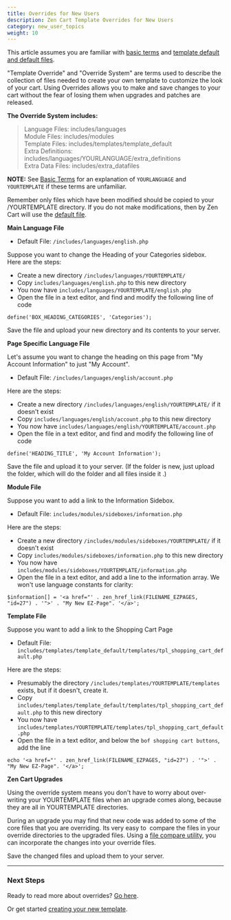 ```yaml
---
title: Overrides for New Users
description: Zen Cart Template Overrides for New Users
category: new_user_topics
weight: 10
---
```


This article assumes you are familiar with 
[basic terms](/user/first_steps/basic_terms/) and [template default and default files](/user/first_steps/overrides/). 

"Template Override" and "Override System" are terms used to describe the collection of files needed to create your own template to customize the look of your cart. Using Overrides allows you to make and save changes to your cart without the fear of losing them when upgrades and patches are released. 

**The Override System includes:**  

> Language Files: includes/languages  
> Module Files: includes/modules  
> Template Files: includes/templates/template_default  
> Extra Definitions: includes/languages/YOURLANGUAGE/extra_definitions  
> Extra Data Files: includes/extra_datafiles


**NOTE:** See [Basic Terms](/user/first_steps/basic_terms/) for an 
explanation of `YOURLANGUAGE` and `YOURTEMPLATE` if these terms are 
unfamiliar. 


Remember only files which have been modified should be copied to your /YOURTEMPLATE directory. If you do not make modifications, then by Zen Cart will use the [default file](/user/first_steps/overrides/#default-files).  

**Main Language File**  

*   Default File: `/includes/languages/english.php`

Suppose you want to change the Heading of your Categories sidebox.  
Here are the steps: 

- Create a new directory `/includes/languages/YOURTEMPLATE/`
- Copy `includes/languages/english.php` to this new directory  
- You now have `includes/languages/YOURTEMPLATE/english.php`
- Open the file in a text editor, and find and modify the following line of code  

```
define('BOX_HEADING_CATEGORIES', 'Categories');
```

Save the file and upload your new directory and its contents to your server.

**Page Specific Language File** 

Let's assume you want to change the heading on this page from "My Account Information" to just "My Account". 

- Default File: `/includes/languages/english/account.php`

Here are the steps: 
- Create a new directory `/includes/languages/english/YOURTEMPLATE/` if it doesn't exist 
- Copy `includes/languages/english/account.php` to this new directory  
- You now have `includes/languages/english/YOURTEMPLATE/account.php`
- Open the file in a text editor, and find and modify the following line of code  

```
define('HEADING_TITLE', 'My Account Information');
```

Save the file and upload it to your server.
(If the folder is new, just upload the folder, which will do 
the folder and all files inside it .) 

**Module File**  

Suppose you want to add a link to the Information Sidebox. 

- Default File: `includes/modules/sideboxes/information.php`

Here are the steps: 

- Create a new directory `/includes/modules/sideboxes/YOURTEMPLATE/` if it doesn't exist 
- Copy `includes/modules/sideboxes/information.php` to this new directory  
- You now have `includes/modules/sideboxes/YOURTEMPLATE/information.php`
- Open the file in a text editor, and add a line to the information array.  We won't use language constants for clarity: 

```
$information[] = '<a href="' . zen_href_link(FILENAME_EZPAGES, "id=27") . '">' . "My New EZ-Page". '</a>';
```

**Template File**  

Suppose you want to add a link to the Shopping Cart Page 

- Default File: `includes/templates/template_default/templates/tpl_shopping_cart_default.php` 

Here are the steps: 

- Presumably the directory `/includes/templates/YOURTEMPLATE/templates` exists, but if it doesn't, create it. 
- Copy `includes/templates/template_default/templates/tpl_shopping_cart_default.php` to this new directory  
- You now have `includes/templates/YOURTEMPLATE/templates/tpl_shopping_cart_default.php`
- Open the file in a text editor, and below the `bof shopping cart buttons`, add the line 

```
echo '<a href="' . zen_href_link(FILENAME_EZPAGES, "id=27") . '">' . "My New EZ-Page". '</a>';
```

**Zen Cart Upgrades**  

Using the override system means you don't have to worry about over-writing your YOURTEMPLATE files when an upgrade comes along, because they are all in YOURTEMPLATE directories.  

During an upgrade you may find that new code was added to some of the core files that you are overriding. Its very easy to  compare the files in your override directories to the upgraded files. Using a 
[file compare utility](/user/first_steps/useful_tools/#file-comparison-utility),
you can incorporate the changes into your override files.  

Save the changed files and upload them to your server.

--- 
### Next Steps
Ready to read more about overrides? [Go here](/user/template/template_overrides).

Or get started [creating your new template](/user/template/creating_template/).
